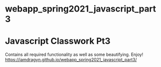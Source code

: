 # webapp_spring2021_javascript_part3
# Javascript Classwork Pt3

Contains all required functionality as well as some beautifying. Enjoy!
https://iamdragyn.github.io/webapp_spring2021_javascript_part3/
